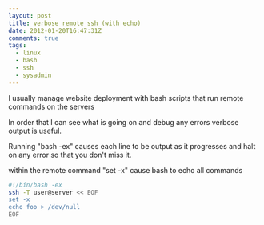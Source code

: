 ```yaml
---
layout: post
title: verbose remote ssh (with echo)
date: 2012-01-20T16:47:31Z
comments: true
tags:
  - linux
  - bash
  - ssh
  - sysadmin
---
```


I usually manage website deployment with bash scripts that run remote commands on the servers

In order that I can see what is going on and debug any errors verbose output is useful.

Running "bash -ex" causes each line to be output as it progresses and halt on any error so that you don't miss it.

within the remote command "set -x" cause bash to echo all commands

<!--more-->

```bash
#!/bin/bash -ex
ssh -T user@server << EOF
set -x
echo foo > /dev/null
EOF
```

